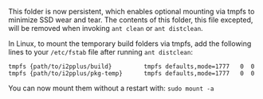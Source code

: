 This folder is now persistent, which enables optional mounting via tmpfs to
minimize SSD wear and tear. The contents of this folder, this file excepted,
will be removed when invoking `ant clean` or `ant distclean`.

In Linux, to mount the temporary build folders via tmpfs, add the following
lines to your `/etc/fstab` file after running `ant distclean`:


`tmpfs {path/to/i2pplus/build}         tmpfs defaults,mode=1777   0  0`\
`tmpfs {path/to/i2pplus/pkg-temp}      tmpfs defaults,mode=1777   0  0`

You can now mount them without a restart with: `sudo mount -a`
